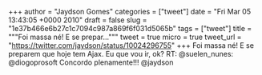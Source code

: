 
+++
author = "Jaydson Gomes"
categories = ["tweet"]
date = "Fri Mar 05 13:43:05 +0000 2010"
draft = false
slug = "1e37b466e6b27c1c7094c987a869f6f031d5065b"
tags = ["tweet"]
title = """Foi massa né! E se prepar..."""
tweet = true
micro = true
tweet_url = "https://twitter.com/jaydson/status/10024296755"
+++
Foi massa né! E se preparem que hoje tem Ajax. Eu que vou ir, ok? RT: @suelen_nunes: @diogoprosoft Concordo plenamente!!! @jaydson
